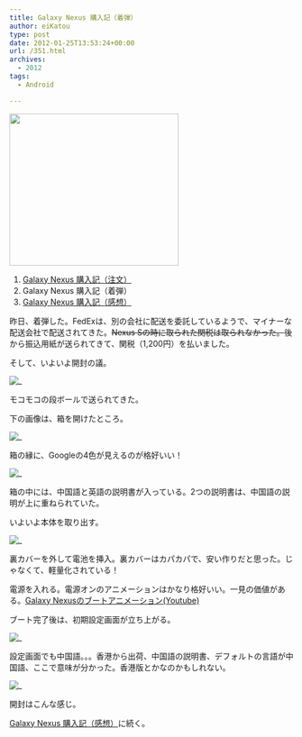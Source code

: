 ```yaml
---
title: Galaxy Nexus 購入記（着弾）
author: eiKatou
type: post
date: 2012-01-25T13:53:24+00:00
url: /351.html
archives:
  - 2012
tags:
  - Android

---
```

[<img src="/uploads/2012/01/01_gallery-300x270.png" alt="" title="01_gallery" width="300" height="270" class="alignnone size-medium wp-image-337" srcset="/uploads/2012/01/01_gallery-300x270.png 300w, /uploads/2012/01/01_gallery-332x300.png 332w, /uploads/2012/01/01_gallery.png 526w" sizes="(max-width: 300px) 100vw, 300px" />][1]

  1. [Galaxy Nexus 購入記（注文）][2]
  2. Galaxy Nexus 購入記（着弾）
  3. [Galaxy Nexus 購入記（感想）][3]

昨日、着弾した。FedExは、別の会社に配送を委託しているようで、マイナーな配送会社で配送されてきた。<del datetime="2012-02-12T13:36:25+00:00">Nexus Sの時に取られた関税は取られなかった。</del>後から振込用紙が送られてきて、関税（1,200円）を払いました。

そして、いよいよ開封の議。

![_](/uploads/2012/01/20120125a.jpg)

モコモコの段ボールで送られてきた。

<!--more-->

下の画像は、箱を開けたところ。

![_](/uploads/2012/01/20120125b.jpg)

箱の縁に、Googleの4色が見えるのが格好いい！

![_](/uploads/2012/01/20120125c.jpg)

箱の中には、中国語と英語の説明書が入っている。2つの説明書は、中国語の説明が上に重ねられていた。

いよいよ本体を取り出す。

![_](/uploads/2012/01/20120125d.jpg)

裏カバーを外して電池を挿入。裏カバーはカパカパで、安い作りだと思った。じゃなくて、軽量化されている！
  
電源を入れる。電源オンのアニメーションはかなり格好いい。一見の価値がある。[Galaxy Nexusのブートアニメーション(Youtube)][8]

ブート完了後は、初期設定画面が立ち上がる。

![_](/uploads/2012/01/20120125e.jpg)

設定画面でも中国語。。。香港から出荷、中国語の説明書、デフォルトの言語が中国語、ここで意味が分かった。香港版とかなのかもしれない。

![_](/uploads/2012/01/20120125f.jpg)

開封はこんな感じ。
  
[Galaxy Nexus 購入記（感想）][3]に続く。

 [1]: /uploads/2012/01/01_gallery.png
 [2]: http://eikatou.net/blog/2012/01/galaxy-nexus-order/
 [3]: http://eikatou.net/blog/2012/02/galaxy-nexus-impression/
 [4]: /uploads/2012/01/20120125a.jpg
 [5]: /uploads/2012/01/20120125b.jpg
 [6]: /uploads/2012/01/20120125c.jpg
 [7]: /uploads/2012/01/20120125d.jpg
 [8]: http://www.youtube.com/watch?v=hRuQfN6e3MM
 [9]: /uploads/2012/01/20120125e.jpg
 [10]: /uploads/2012/01/20120125f.jpg
